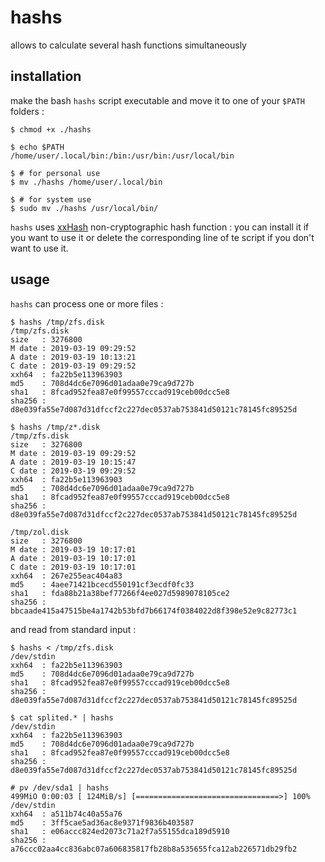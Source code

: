 # hashs

allows to calculate several hash functions simultaneously 


## installation

make the bash `hashs` script executable and move it to one of your `$PATH` folders :

```shell
$ chmod +x ./hashs

$ echo $PATH
/home/user/.local/bin:/bin:/usr/bin:/usr/local/bin

$ # for personal use
$ mv ./hashs /home/user/.local/bin

$ # for system use
$ sudo mv ./hashs /usr/local/bin/
```

`hashs` uses [xxHash](https://github.com/Cyan4973/xxHash) non-cryptographic hash function : you can install it if you want to use it or delete the corresponding line of te script if you don't want to use it.


## usage

`hashs` can process one or more files :

```shell
$ hashs /tmp/zfs.disk 
/tmp/zfs.disk
size   : 3276800
M date : 2019-03-19 09:29:52
A date : 2019-03-19 10:13:21
C date : 2019-03-19 09:29:52
xxh64  : fa22b5e113963903
md5    : 708d4dc6e7096d01adaa0e79ca9d727b
sha1   : 8fcad952fea87e0f99557cccad919ceb00dcc5e8
sha256 : d8e039fa55e7d087d31dfccf2c227dec0537ab753841d50121c78145fc89525d

$ hashs /tmp/z*.disk
/tmp/zfs.disk
size   : 3276800
M date : 2019-03-19 09:29:52
A date : 2019-03-19 10:15:47
C date : 2019-03-19 09:29:52
xxh64  : fa22b5e113963903
md5    : 708d4dc6e7096d01adaa0e79ca9d727b
sha1   : 8fcad952fea87e0f99557cccad919ceb00dcc5e8
sha256 : d8e039fa55e7d087d31dfccf2c227dec0537ab753841d50121c78145fc89525d

/tmp/zol.disk
size   : 3276800
M date : 2019-03-19 10:17:01
A date : 2019-03-19 10:17:01
C date : 2019-03-19 10:17:01
xxh64  : 267e255eac404a83
md5    : 4aee71421bcecd550191cf3ecdf0fc33
sha1   : fda88b21a38bef77266f4ee027d5989078105ce2
sha256 : bbcaade415a47515be4a1742b53bfd7b66174f0384022d8f398e52e9c82773c1
```

and read from standard input :

```shell
$ hashs < /tmp/zfs.disk 
/dev/stdin
xxh64  : fa22b5e113963903
md5    : 708d4dc6e7096d01adaa0e79ca9d727b
sha1   : 8fcad952fea87e0f99557cccad919ceb00dcc5e8
sha256 : d8e039fa55e7d087d31dfccf2c227dec0537ab753841d50121c78145fc89525d

$ cat splited.* | hashs
/dev/stdin
xxh64  : fa22b5e113963903
md5    : 708d4dc6e7096d01adaa0e79ca9d727b
sha1   : 8fcad952fea87e0f99557cccad919ceb00dcc5e8
sha256 : d8e039fa55e7d087d31dfccf2c227dec0537ab753841d50121c78145fc89525d
```
```shell
# pv /dev/sda1 | hashs
499MiO 0:00:03 [ 124MiB/s] [================================>] 100%            
/dev/stdin
xxh64  : a511b74c40a55a76
md5    : 3ff5cae5ad36ac8e9371f9836b403587
sha1   : e06accc824ed2073c71a2f7a55155dca189d5910
sha256 : a76ccc02aa4cc836abc07a606835817fb28b8a535655fca12ab226571db29fb2
```
